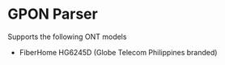 # GPON Parser

Supports the following ONT models

* FiberHome HG6245D (Globe Telecom Philippines branded)

